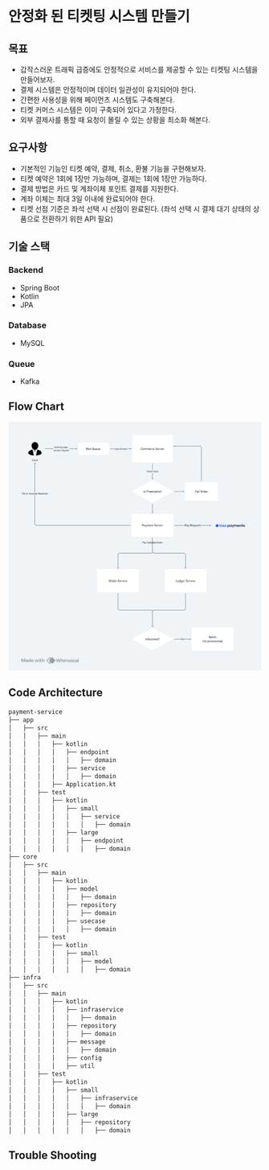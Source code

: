 # 안정화 된 티켓팅 시스템 만들기

## 목표

- 갑작스러운 트래픽 급증에도 안정적으로 서비스를 제공할 수 있는 티켓팅 시스템을 만들어보자.
- 결제 시스템은 안정적이며 데이터 일관성이 유지되어야 한다.
- 간편한 사용성을 위해 페이먼츠 시스템도 구축해본다.
- 티켓 커머스 시스템은 이미 구축되어 있다고 가정한다.
- 외부 결제사를 통할 때 요청이 몰릴 수 있는 상황을 최소화 해본다.

## 요구사항

- 기본적인 기능인 티켓 예약, 결제, 취소, 환불 기능을 구현해보자.
- 티켓 예약은 1회에 1장만 가능하며, 결제는 1회에 1장만 가능하다.
- 결제 방법은 카드 및 계좌이체 포인트 결제를 지원한다.
- 계좌 이체는 최대 3일 이내에 완료되어야 한다.
- 티켓 선점 기준은 좌석 선택 시 선점이 완료된다. (좌석 선택 시 결제 대기 상태의 상품으로 전환하기 위한 API 필요)

## 기술 스택

### Backend

- Spring Boot
- Kotlin
- JPA

### Database

- MySQL

### Queue

- Kafka

## Flow Chart

![flowchart](./flowchart.png)

## Code Architecture

```
payment-service
├── app
│   ├── src
│   │   ├── main
│   │   │   ├── kotlin
│   │   │   │   ├── endpoint
│   │   │   │   │   ├── domain
│   │   │   │   ├── service
│   │   │   │   │   ├── domain
│   │   │   ├── Application.kt
│   │   ├── test
│   │   │   ├── kotlin
│   │   │   │   ├── small
│   │   │   │   │   ├── service
│   │   │   │   │   │   ├── domain
│   │   │   │   ├── large
│   │   │   │   │   ├── endpoint
│   │   │   │   │   │   ├── domain
├── core
│   ├── src
│   │   ├── main
│   │   │   ├── kotlin
│   │   │   │   ├── model
│   │   │   │   │   ├── domain
│   │   │   │   ├── repository
│   │   │   │   │   ├── domain
│   │   │   │   ├── usecase
│   │   │   │   │   ├── domain
│   │   ├── test
│   │   │   ├── kotlin
│   │   │   │   ├── small
│   │   │   │   │   ├── model
│   │   │   │   │   │   ├── domain
├── infra
│   ├── src
│   │   ├── main
│   │   │   ├── kotlin
│   │   │   │   ├── infraservice
│   │   │   │   │   ├── domain
│   │   │   │   ├── repository
│   │   │   │   │   ├── domain
│   │   │   │   ├── message
│   │   │   │   │   ├── domain
│   │   │   │   ├── config
│   │   │   │   ├── util
│   │   ├── test
│   │   │   ├── kotlin
│   │   │   │   ├── small
│   │   │   │   │   ├── infraservice
│   │   │   │   │   │   ├── domain
│   │   │   │   ├── large
│   │   │   │   │   ├── repository
│   │   │   │   │   │   ├── domain
```

## Trouble Shooting